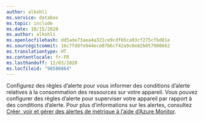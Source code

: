 ```yaml
---
author: alkohli
ms.service: databox
ms.topic: include
ms.date: 10/15/2020
ms.author: alkohli
ms.openlocfilehash: dd5ade73aea4a321ce9cdf65ca93cf275cfbd81e
ms.sourcegitcommit: 16c7fd8fe944ece07b6cf42a9c0e82b057900662
ms.translationtype: HT
ms.contentlocale: fr-FR
ms.lasthandoff: 12/03/2020
ms.locfileid: "96580864"
---
```

Configurez des règles d’alerte pour vous informer des conditions d’alerte relatives à la consommation des ressources sur votre appareil. Vous pouvez configurer des règles d’alerte pour superviser votre appareil par rapport à des conditions d’alerte. Pour plus d’informations sur les alertes, consultez [Créer, voir et gérer des alertes de métrique à l’aide d’Azure Monitor](../articles/azure-monitor/platform/alerts-metric.md).